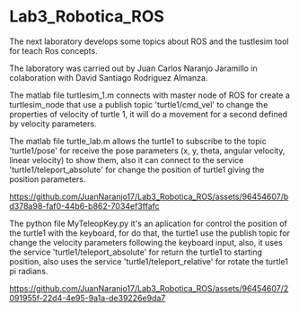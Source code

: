 # Lab3_Robotica_ROS
The next laboratory develops some topics about ROS and the tustlesim tool for teach Ros concepts.

The laboratory was carried out by Juan Carlos Naranjo Jaramillo in colaboration with David Santiago Rodriguez Almanza.

The matlab file turtlesim_1.m connects with master node of ROS for create a turtlesim_node that use a publish topic 'turtle1/cmd_vel' to change the properties of velocity of turtle 1, it will do a movement for a second defined by velocity parameters.

The matlab file turtle_lab.m allows the turtle1 to subscribe to the topic 'turtle1/pose' for receive the pose parameters (x, y, theta, angular velocity, linear velocity) to show them, also it can connect to the service 'turtle1/teleport_absolute' for change the position of turtle1 giving the position parameters.

https://github.com/JuanNaranjo17/Lab3_Robotica_ROS/assets/96454607/bd378a98-faf0-44b6-b862-7034ef3ffafc

The python file MyTeleopKey.py it's an aplication for control the position of the turtle1 with the keyboard, for do that, the turtle1 use the publish topic for change the velocity parameters following the keyboard input, also, it uses the service 'turtle1/teleport_absolute' for return the turtle1 to starting position, also uses the service 'turtle1/teleport_relative' for rotate the turtle1 pi radians.

https://github.com/JuanNaranjo17/Lab3_Robotica_ROS/assets/96454607/2091955f-22d4-4e95-9a1a-de39226e9da7
